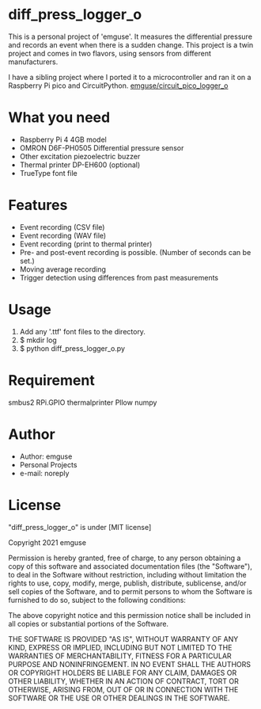 # diff_press_logger_o

This is a personal project of 'emguse'.
It measures the differential pressure and records an event when there is a sudden change.
This project is a twin project and comes in two flavors, using sensors from different manufacturers.

I have a sibling project where I ported it to a microcontroller and ran it on a Raspberry Pi pico and CircuitPython.
[emguse/circuit_pico_logger_o](https://github.com/emguse/circuit_pico_logger_o)

# What you need

- Raspberry Pi 4 4GB model
- OMRON D6F-PH0505 Differential pressure sensor 
- Other excitation piezoelectric buzzer
- Thermal printer DP-EH600 (optional)
- TrueType font file

# Features

- Event recording (CSV file)
- Event recording (WAV file)
- Event recording (print to thermal printer)
- Pre- and post-event recording is possible. (Number of seconds can be set.)
- Moving average recording
- Trigger detection using differences from past measurements

# Usage

1. Add any '.ttf' font files to the directory.
1. $ mkdir log
1. $ python diff_press_logger_o.py

# Requirement

smbus2
RPi.GPIO
thermalprinter
Pllow
numpy

# Author

- Author: emguse
- Personal Projects
- e-mail: noreply

# License

"diff_press_logger_o" is under [MIT license]

Copyright 2021 emguse

Permission is hereby granted, free of charge, to any person obtaining a copy of this software and associated documentation files (the "Software"), to deal in the Software without restriction, including without limitation the rights to use, copy, modify, merge, publish, distribute, sublicense, and/or sell copies of the Software, and to permit persons to whom the Software is furnished to do so, subject to the following conditions:

The above copyright notice and this permission notice shall be included in all copies or substantial portions of the Software.

THE SOFTWARE IS PROVIDED "AS IS", WITHOUT WARRANTY OF ANY KIND, EXPRESS OR IMPLIED, INCLUDING BUT NOT LIMITED TO THE WARRANTIES OF MERCHANTABILITY, FITNESS FOR A PARTICULAR PURPOSE AND NONINFRINGEMENT. IN NO EVENT SHALL THE AUTHORS OR COPYRIGHT HOLDERS BE LIABLE FOR ANY CLAIM, DAMAGES OR OTHER LIABILITY, WHETHER IN AN ACTION OF CONTRACT, TORT OR OTHERWISE, ARISING FROM, OUT OF OR IN CONNECTION WITH THE SOFTWARE OR THE USE OR OTHER DEALINGS IN THE SOFTWARE.